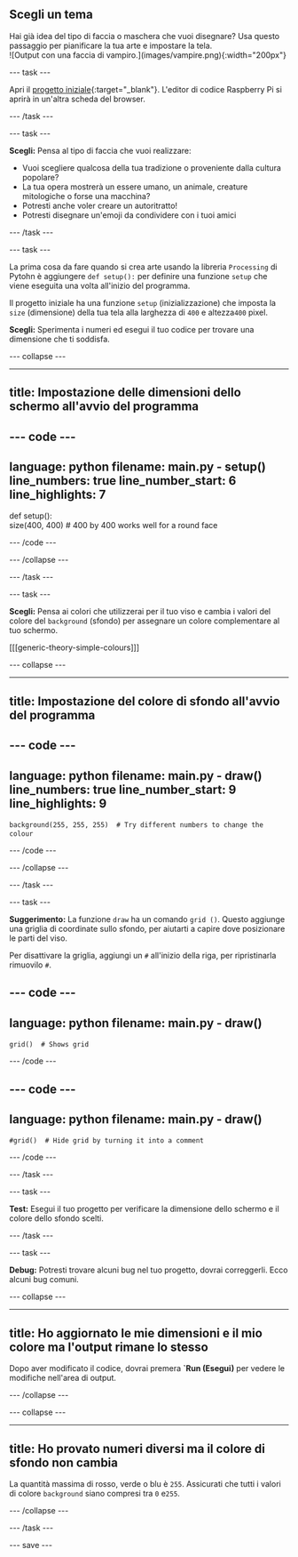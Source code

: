 ## Scegli un tema

<div style="display: flex; flex-wrap: wrap">
<div style="flex-basis: 200px; flex-grow: 1; margin-right: 15px;">
Hai già idea del tipo di faccia o maschera che vuoi disegnare? Usa questo passaggio per pianificare la tua arte e impostare la tela.
</div>
<div>
![Output con una faccia di vampiro.](images/vampire.png){:width="200px"}
</div>
</div>

--- task ---

Apri il [progetto iniziale](https://editor.raspberrypi.org/en/projects/make-face-starter){:target="_blank"}. L'editor di codice Raspberry Pi si aprirà in un'altra scheda del browser.

--- /task ---

--- task ---

**Scegli:** Pensa al tipo di faccia che vuoi realizzare:
+ Vuoi scegliere qualcosa della tua tradizione o proveniente dalla cultura popolare?
+ La tua opera mostrerà un essere umano, un animale, creature mitologiche o forse una macchina?
+ Potresti anche voler creare un autoritratto!
+ Potresti disegnare un'emoji da condividere con i tuoi amici

--- /task ---

--- task ---

La prima cosa da fare quando si crea arte usando la libreria `Processing` di Pytohn è aggiungere `def setup():` per definire una funzione `setup` che viene eseguita una volta all'inizio del programma.

Il progetto iniziale ha una funzione `setup` (inizializzazione) che imposta la `size` (dimensione) della tua tela alla larghezza di `400` e altezza`400` pixel.

**Scegli:** Sperimenta i numeri ed esegui il tuo codice per trovare una dimensione che ti soddisfa.

--- collapse ---

---
title: Impostazione delle dimensioni dello schermo all'avvio del programma
---

--- code ---
---
language: python filename: main.py - setup() line_numbers: true line_number_start: 6
line_highlights: 7
---
def setup():   
size(400, 400)  # 400 by 400 works well for a round face

--- /code ---

--- /collapse ---

--- /task ---

--- task ---

**Scegli:** Pensa ai colori che utilizzerai per il tuo viso e cambia i valori del colore del `background` (sfondo) per assegnare un colore complementare al tuo schermo.

[[[generic-theory-simple-colours]]]

--- collapse ---

---
title: Impostazione del colore di sfondo all'avvio del programma
---

--- code ---
---
language: python filename: main.py - draw() line_numbers: true line_number_start: 9
line_highlights: 9
---

    background(255, 255, 255)  # Try different numbers to change the colour

--- /code ---

--- /collapse ---

--- /task ---

--- task ---

**Suggerimento:** La funzione `draw` ha un comando `grid ()`. Questo aggiunge una griglia di coordinate sullo sfondo, per aiutarti a capire dove posizionare le parti del viso.

Per disattivare la griglia, aggiungi un `#` all'inizio della riga, per ripristinarla rimuovilo `#`.

--- code ---
---
language: python
filename: main.py - draw()
---

    grid()  # Shows grid

--- /code ---

--- code ---
---
language: python
filename: main.py - draw()
---

    #grid()  # Hide grid by turning it into a comment

--- /code ---

--- /task ---

--- task ---

**Test:** Esegui il tuo progetto per verificare la dimensione dello schermo e il colore dello sfondo scelti.

--- /task ---

--- task ---

**Debug:** Potresti trovare alcuni bug nel tuo progetto, dovrai correggerli. Ecco alcuni bug comuni.

--- collapse ---

---
title: Ho aggiornato le mie dimensioni e il mio colore ma l'output rimane lo stesso
---

Dopo aver modificato il codice, dovrai premera **`Run (Esegui)** per vedere le modifiche nell'area di output.

--- /collapse ---

--- collapse ---

---
title: Ho provato numeri diversi ma il colore di sfondo non cambia
---

La quantità massima di rosso, verde o blu è `255`. Assicurati che tutti i valori di colore `background` siano compresi tra `0` e`255`.

--- /collapse ---

--- /task ---

--- save ---
